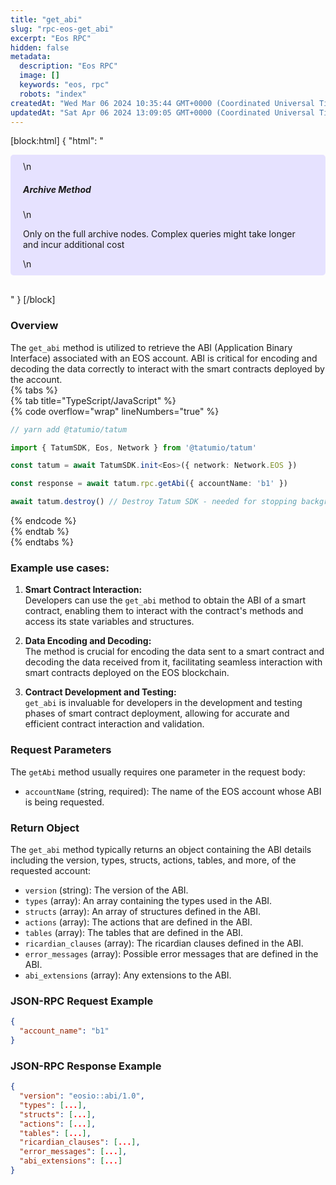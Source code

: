 ```yaml
---
title: "get_abi"
slug: "rpc-eos-get_abi"
excerpt: "Eos RPC"
hidden: false
metadata: 
  description: "Eos RPC"
  image: []
  keywords: "eos, rpc"
  robots: "index"
createdAt: "Wed Mar 06 2024 10:35:44 GMT+0000 (Coordinated Universal Time)"
updatedAt: "Sat Apr 06 2024 13:09:05 GMT+0000 (Coordinated Universal Time)"
---
```

[block:html]
{
  "html": "<div style="padding: 10px 20px; border-radius: 5px; background-color: #e6e2ff; margin: 0 0 30px 0;">\n  <h5>Archive Method</h5>\n  <p>Only on the full archive nodes. Complex queries might take longer and incur additional cost</p>\n</div>"
}
[/block]


### Overview

The `get_abi` method is utilized to retrieve the ABI (Application Binary Interface) associated with an EOS account. ABI is critical for encoding and decoding the data correctly to interact with the smart contracts deployed by the account.  
{% tabs %}  
{% tab title="TypeScript/JavaScript" %}  
{% code overflow="wrap" lineNumbers="true" %}

```typescript
// yarn add @tatumio/tatum

import { TatumSDK, Eos, Network } from '@tatumio/tatum'

const tatum = await TatumSDK.init<Eos>({ network: Network.EOS })

const response = await tatum.rpc.getAbi({ accountName: 'b1' })

await tatum.destroy() // Destroy Tatum SDK - needed for stopping background jobs
```

{% endcode %}  
{% endtab %}  
{% endtabs %}

### Example use cases:

1. **Smart Contract Interaction:**  
   Developers can use the `get_abi` method to obtain the ABI of a smart contract, enabling them to interact with the contract's methods and access its state variables and structures.

2. **Data Encoding and Decoding:**  
   The method is crucial for encoding the data sent to a smart contract and decoding the data received from it, facilitating seamless interaction with smart contracts deployed on the EOS blockchain.

3. **Contract Development and Testing:**  
   `get_abi` is invaluable for developers in the development and testing phases of smart contract deployment, allowing for accurate and efficient contract interaction and validation.

### Request Parameters

The `getAbi` method usually requires one parameter in the request body:

- `accountName` (string, required): The name of the EOS account whose ABI is being requested.

### Return Object

The `get_abi` method typically returns an object containing the ABI details including the version, types, structs, actions, tables, and more, of the requested account:

- `version` (string): The version of the ABI.
- `types` (array): An array containing the types used in the ABI.
- `structs` (array): An array of structures defined in the ABI.
- `actions` (array): The actions that are defined in the ABI.
- `tables` (array): The tables that are defined in the ABI.
- `ricardian_clauses` (array): The ricardian clauses defined in the ABI.
- `error_messages` (array): Possible error messages that are defined in the ABI.
- `abi_extensions` (array): Any extensions to the ABI.

### JSON-RPC Request Example

```json
{
  "account_name": "b1"
}
```

### JSON-RPC Response Example

```json
{
  "version": "eosio::abi/1.0",
  "types": [...],
  "structs": [...],
  "actions": [...],
  "tables": [...],
  "ricardian_clauses": [...],
  "error_messages": [...],
  "abi_extensions": [...]
}
```
